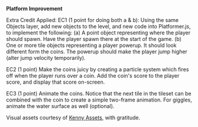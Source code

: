 **Platform Improvement**

Extra Credit Applied:
EC1 (1 point for doing both a & b): Using the same Objects layer, add new objects to the level, and new code into Platformer.js, to implement the following:
(a) A point object representing where the player should spawn. Have the player spawn there at the start of the game.
(b) One or more tile objects representing a player powerup. It should look different form the coins. The powerup should make the player jump higher (alter jump velocity temporarily).

EC2 (1 point) Make the coins juicy by creating a particle system which fires off when the player runs over a coin. Add the coin's score to the player score, and display that score on-screen.

EC3 (1 point) Animate the coins. Notice that the next tile in the tileset can be combined with the coin to create a simple two-frame animation. For giggles, animate the water surface as well (optional).


Visual assets courtesy of [Kenny Assets](https://kenney.nl/assets), with gratitude.
